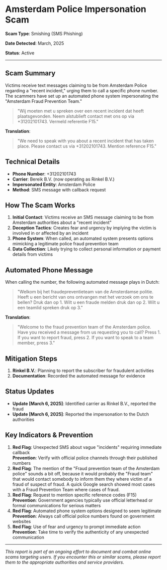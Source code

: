 # Amsterdam Police Impersonation Scam
**Scam Type**: Smishing (SMS Phishing)

**Date Detected**: March, 2025

**Status**: Active

---

## Scam Summary
Victims receive text messages claiming to be from Amsterdam Police regarding a "recent incident," urging them to call a specific phone number. The scammers have set up an automated phone system impersonating the "Amsterdam Fraud Prevention Team."

> "Wij moeten met u spreken over een recent incident dat heeft plaatsgevonden. Neem alstublieft contact met ons op via +31202101743. Vermeld referentie F15."

**Translation**:
> "We need to speak with you about a recent incident that has taken place. Please contact us via +31202101743. Mention reference F15."

## Technical Details
- **Phone Number**: +31202101743
- **Carrier**: Bereik B.V. (now operating as Rinkel B.V.)
- **Impersonated Entity**: Amsterdam Police
- **Method**: SMS message with callback request

## How The Scam Works
1. **Initial Contact**: Victims receive an SMS message claiming to be from Amsterdam authorities about a "recent incident"
2. **Deception Tactics**: Creates fear and urgency by implying the victim is involved in or affected by an incident
3. **Phone System**: When called, an automated system presents options mimicking a legitimate police fraud prevention team
4. **Data Collection**: Likely trying to collect personal information or payment details from victims

## Automated Phone Message
When calling the number, the following automated message plays in Dutch:

> "Welkom bij het fraudepreventieteam van de Amsterdamse politie. Heeft u een bericht van ons ontvangen met het verzoek om ons te bellen? Druk dan op 1. Wilt u een fraude melden druk dan op 2. Wilt u een teamlid spreken druk op 3."

**Translation**:
> "Welcome to the fraud prevention team of the Amsterdam police. Have you received a message from us requesting you to call? Press 1. If you want to report fraud, press 2. If you want to speak to a team member, press 3."

## Mitigation Steps
1. **Rinkel B.V.**: Planning to report the subscriber for fraudulent activities
2. **Documentation**: Recorded the automated message for evidence

## Status Updates
- **Update [March 6, 2025]**: Identified carrier as Rinkel B.V., reported the fraud
- **Update [March 6, 2025]**: Reported the impersonation to the Dutch authorities

## Key Indicators & Prevention
1. **Red Flag**: Unexpected SMS about vague "incidents" requiring immediate callback  
   **Prevention**: Verify with official police channels through their published numbers
2. **Red Flag**: The mention of the "Fraud prevention team of the Amsterdam police" sounds a bit off, because it would probably the "Fraud team" that would contact somebody to inform them they where victim of a fraud of suspect of fraud. A quick Google search showed most cases with a Fraud Prevention Team where cases of fraud.
3. **Red Flag**: Request to mention specific reference codes (F15)  
   **Prevention**: Government agencies typically use official letterhead or formal communications for serious matters
4. **Red Flag**: Automated phone system options designed to seem legitimate  
   **Prevention**: Always call official police numbers found on government websites
5. **Red Flag**: Use of fear and urgency to prompt immediate action  
   **Prevention**: Take time to verify the authenticity of any unexpected communication

---

*This report is part of an ongoing effort to document and combat online scams targeting users. If you encounter this or similar scams, please report them to the appropriate authorities and service providers.*
